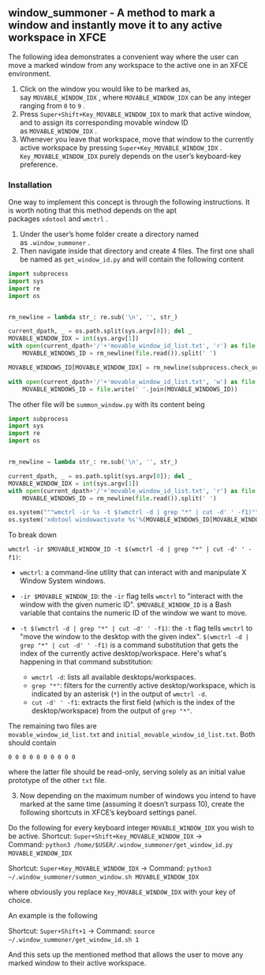 ## window\_summoner - A method to mark a window and instantly move it to any active workspace in XFCE

The following idea demonstrates a convenient way where the user can move a marked window from any workspace to the active one in an XFCE environment.

1. Click on the window you would like to be marked as, say `MOVABLE_WINDOW_IDX` , where `MOVABLE_WINDOW_IDX` can be any integer ranging from `0` to `9` .
2. Press `Super+Shift+Key_MOVABLE_WINDOW_IDX` to mark that active window, and to assign its corresponding movable window ID as `MOVABLE_WINDOW_IDX` .
3. Whenever you leave that workspace, move that window to the currently active workspace by pressing `Super+Key_MOVABLE_WINDOW_IDX` . `Key_MOVABLE_WINDOW_IDX` purely depends on the user’s keyboard-key preference.

### Installation

One way to implement this concept is through the following instructions. It is worth noting that this method depends on the apt packages `xdotool` and `wmctrl` .

1. Under the user’s home folder create a directory named as `.window_summoner` .
2. Then navigate inside that directory and create 4 files. The first one shall be named as `get_window_id.py` and will contain the following content

```python
import subprocess
import sys
import re
import os


rm_newline = lambda str_: re.sub('\n', '', str_)

current_dpath, _ = os.path.split(sys.argv[0]); del _
MOVABLE_WINDOW_IDX = int(sys.argv[1])
with open(current_dpath+'/'+'movable_window_id_list.txt', 'r') as file:
    MOVABLE_WINDOWS_ID = rm_newline(file.read()).split(' ')

MOVABLE_WINDOWS_ID[MOVABLE_WINDOW_IDX] = rm_newline(subprocess.check_output(['xdotool', 'getactivewindow']).decode(sys.stdout.encoding))

with open(current_dpath+'/'+'movable_window_id_list.txt', 'w') as file:
    MOVABLE_WINDOWS_ID = file.write(' '.join(MOVABLE_WINDOWS_ID))
```

The other file will be `summon_window.py` with its content being  

```python
import subprocess
import sys
import re
import os


rm_newline = lambda str_: re.sub('\n', '', str_)

current_dpath, _ = os.path.split(sys.argv[0]); del _
MOVABLE_WINDOW_IDX = int(sys.argv[1])
with open(current_dpath+'/'+'movable_window_id_list.txt', 'r') as file:
    MOVABLE_WINDOWS_ID = rm_newline(file.read()).split(' ')

os.system("""wmctrl -ir %s -t $(wmctrl -d | grep "*" | cut -d' ' -f1)"""%(MOVABLE_WINDOWS_ID[MOVABLE_WINDOW_IDX]))
os.system('xdotool windowactivate %s'%(MOVABLE_WINDOWS_ID[MOVABLE_WINDOW_IDX]))
```

To break down

`wmctrl -ir $MOVABLE_WINDOW_ID -t $(wmctrl -d | grep "*" | cut -d' ' -f1)`:

- `wmctrl`: a command-line utility that can interact with and manipulate X Window System windows.

- `-ir $MOVABLE_WINDOW_ID`: the `-ir` flag tells `wmctrl` to "interact with the window with the given numeric ID". `$MOVABLE_WINDOW_ID` is a Bash variable that contains the numeric ID of the window we want to move.

- `-t $(wmctrl -d | grep "*" | cut -d' ' -f1)`: the `-t` flag tells `wmctrl` to "move the window to the desktop with the given index". `$(wmctrl -d | grep "*" | cut -d' ' -f1)` is a command substitution that gets the index of the currently active desktop/workspace. Here's what's happening in that command substitution:
  
  - `wmctrl -d`: lists all available desktops/workspaces.
  - `grep "*"`: filters for the currently active desktop/workspace, which is indicated by an asterisk (`*`) in the output of `wmctrl -d`.
  - `cut -d' ' -f1`: extracts the first field (which is the index of the desktop/workspace) from the output of `grep "*"`.

The remaining two files are `movable_window_id_list.txt` and `initial_movable_window_id_list.txt`. Both should contain

```
0 0 0 0 0 0 0 0 0 0
```

where the latter file should be read-only, serving solely as an initial value prototype of the other `txt` file.

3. Now depending on the maximum number of windows you intend to have marked at the same time (assuming it doesn’t surpass 10), create the following shortcuts in XFCE’s keyboard settings panel.

Do the following for every keyboard integer `MOVABLE_WINDOW_IDX` you wish to be active.
Shortcut: `Super+Shift+Key_MOVABLE_WINDOW_IDX` → Command: `python3 /home/$USER/.window_summoner/get_window_id.py MOVABLE_WINDOW_IDX` 

Shortcut: `Super+Key_MOVABLE_WINDOW_IDX` → Command: `python3 ~/.window_summoner/summon_window.sh MOVABLE_WINDOW_IDX` 

where obviously you replace `Key_MOVABLE_WINDOW_IDX` with your key of choice.

An example is the following

Shortcut: `Super+Shift+1` → Command: `source ~/.window_summoner/get_window_id.sh 1` 

And this sets up the mentioned method that allows the user to move any marked window to their active workspace.
